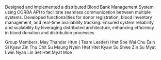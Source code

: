 Designed and implemented a distributed Blood Bank Management System using CORBA API to facilitate seamless communication between multiple systems. Developed functionalities for donor registration, blood inventory management, and real-time availability tracking. Ensured system reliability and scalability by leveraging distributed architecture, enhancing efficiency in blood donation and distribution processes.


Group Members:
May Thandar Htun ( Team Leader)
Htet Soe Wai
Chu Eain Si
Kyaw Zin Thu 
Chit Su Maung
Nyein Htet Htet Kyaw
Su Shwe Zin
Su Myat Lwin
Nyan Lin Set
Htet Myat Moe
